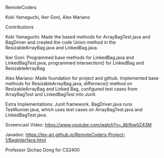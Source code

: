RemoteCoders

Koki Yamaguchi, Iker Goni, Alex Mariano

Contributions

Koki Yamaguchi: Made the based methods for ArrayBagTest.java and BagDriver and created the code Union method in the ResizableArrayBag.java and LinkedBag.java. 

Iker Goni: Programmed base methods for LinkedBag.java and LinkedBagTest.java, programmed intersection() for LinkedBag and ResizableArrayBag

Alex Mariano: Made foundation for project and github. Implemented base methods for ResizableArrayBag.java, differnece() method on ResizableArrayBag and Linked Bag, configured test cases from ArrayBagTest and LinkedBagTest into Junit. 

Extra Implementations: Junit framework. BagDriver.java runs TestRunner.java, which uses test cases on ArrayBagTest.java and LinkedBagTest.java.

Screencast Video: https://www.youtube.com/watch?v=_8bfbw0Z43M

Javadoc: https://lex-ari.github.io/RemoteCoders-Project-1/BagInterface.html

Professor Qichao Dong for CS2400
